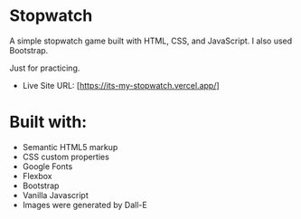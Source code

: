 # Stopwatch
A simple stopwatch game built with HTML, CSS, and JavaScript.
I also used Bootstrap.

Just for practicing.

- Live Site URL: [https://its-my-stopwatch.vercel.app/]


# Built with:

- Semantic HTML5 markup
- CSS custom properties
- Google Fonts
- Flexbox
- Bootstrap
- Vanilla Javascript 
- Images were generated by Dall-E
